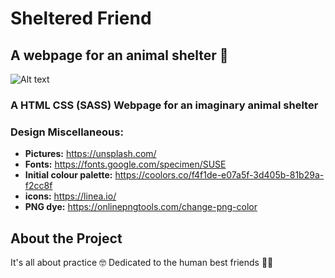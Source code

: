 # Sheltered Friend

## A webpage for an animal shelter 🐣
![Alt text](/Tamagotchi.gif)

### A HTML CSS (SASS) Webpage for an imaginary animal shelter

### Design Miscellaneous:

- **Pictures:** https://unsplash.com/
- **Fonts:** https://fonts.google.com/specimen/SUSE
- **Initial colour palette:** https://coolors.co/f4f1de-e07a5f-3d405b-81b29a-f2cc8f
- **icons:** https://linea.io/
- **PNG dye:** https://onlinepngtools.com/change-png-color

## About the Project

It's all about practice 🤓 
Dedicated to the human best friends 🐶🐾
